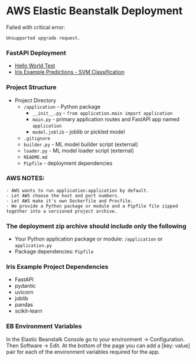 # AWS Elastic Beanstalk Deployment
Failed with critical error:
```
Unsupported upgrade request.
```

### FastAPI Deployment
- [Hello World Test]()
- [Iris Example Predictions - SVM Classification]()


### Project Structure
- Project Directory
    - `/application` - Python package
        - `__init__.py` - `from application.main import application`
        - `main.py` - primary application routes and FastAPI app named `application`
        - `model.joblib` - joblib or pickled model
    - `.gitignore`
    - `builder.py` - ML model builder script (external)
    - `loader.py` - ML model loader script (external)
    - `README.md`
    - `Pipfile` - deployment dependencies


### AWS NOTES:
    - AWS wants to run application:application by default.
    - Let AWS choose the host and port numbers.
    - Let AWS make it's own Dockerfile and Procfile.
    - We provide a Python package or module and a Pipfile file zipped together into a versioned project archive.


### The deployment zip archive should include only the following
- Your Python application package or module: `/application` or `application.py`
- Package dependencies: `Pipfile`


### Iris Example Project Dependencies
- FastAPI
- pydantic
- uvicorn
- joblib
- pandas
- scikit-learn


### EB Environment Variables
In the Elastic Beanstalk Console go to your environment -> Configuration. Then
Software -> Edit. At the bottom of the page you can add a [key: value] pair for 
each of the environment variables required for the app.
